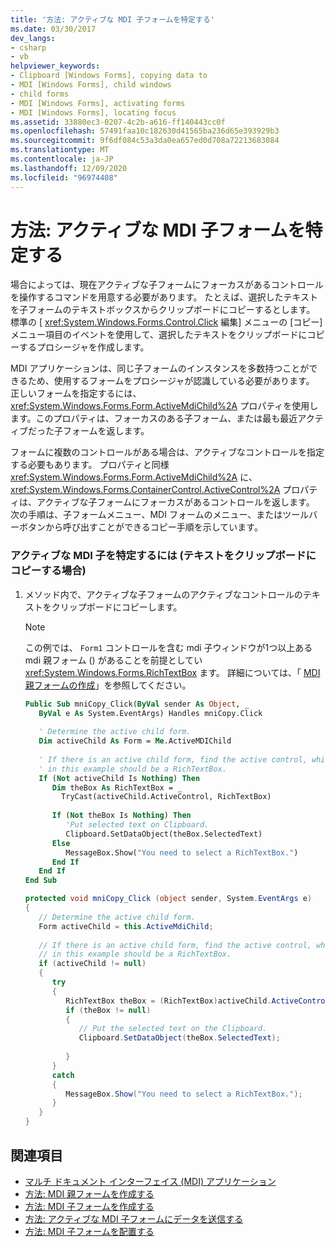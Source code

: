 ```yaml
---
title: '方法: アクティブな MDI 子フォームを特定する'
ms.date: 03/30/2017
dev_langs:
- csharp
- vb
helpviewer_keywords:
- Clipboard [Windows Forms], copying data to
- MDI [Windows Forms], child windows
- child forms
- MDI [Windows Forms], activating forms
- MDI [Windows Forms], locating focus
ms.assetid: 33880ec3-0207-4c2b-a616-ff140443cc0f
ms.openlocfilehash: 57491faa10c182630d41565ba236d65e393929b3
ms.sourcegitcommit: 9f6df084c53a3da0ea657ed0d708a72213683084
ms.translationtype: MT
ms.contentlocale: ja-JP
ms.lasthandoff: 12/09/2020
ms.locfileid: "96974408"
---
```

# <a name="how-to-determine-the-active-mdi-child"></a>方法: アクティブな MDI 子フォームを特定する
場合によっては、現在アクティブな子フォームにフォーカスがあるコントロールを操作するコマンドを用意する必要があります。 たとえば、選択したテキストを子フォームのテキストボックスからクリップボードにコピーするとします。 標準の [ <xref:System.Windows.Forms.Control.Click> 編集] メニューの [コピー] メニュー項目のイベントを使用して、選択したテキストをクリップボードにコピーするプロシージャを作成します。  
  
 MDI アプリケーションは、同じ子フォームのインスタンスを多数持つことができるため、使用するフォームをプロシージャが認識している必要があります。 正しいフォームを指定するには、 <xref:System.Windows.Forms.Form.ActiveMdiChild%2A> プロパティを使用します。このプロパティは、フォーカスのある子フォーム、または最も最近アクティブだった子フォームを返します。  
  
 フォームに複数のコントロールがある場合は、アクティブなコントロールを指定する必要もあります。 プロパティと同様 <xref:System.Windows.Forms.Form.ActiveMdiChild%2A> に、 <xref:System.Windows.Forms.ContainerControl.ActiveControl%2A> プロパティは、アクティブな子フォームにフォーカスがあるコントロールを返します。 次の手順は、子フォームメニュー、MDI フォームのメニュー、またはツールバーボタンから呼び出すことができるコピー手順を示しています。  
  
### <a name="to-determine-the-active-mdi-child-to-copy-its-text-to-the-clipboard"></a>アクティブな MDI 子を特定するには (テキストをクリップボードにコピーする場合)  
  
1. メソッド内で、アクティブな子フォームのアクティブなコントロールのテキストをクリップボードにコピーします。  
  
    > [!NOTE]
    > この例では、 `Form1` コントロールを含む mdi 子ウィンドウが1つ以上ある mdi 親フォーム () があることを前提としてい <xref:System.Windows.Forms.RichTextBox> ます。 詳細については、「 [MDI 親フォームの作成](how-to-create-mdi-parent-forms.md)」を参照してください。  
  
    ```vb  
    Public Sub mniCopy_Click(ByVal sender As Object, _  
       ByVal e As System.EventArgs) Handles mniCopy.Click  
  
       ' Determine the active child form.  
       Dim activeChild As Form = Me.ActiveMDIChild  
  
       ' If there is an active child form, find the active control, which  
       ' in this example should be a RichTextBox.  
       If (Not activeChild Is Nothing) Then  
          Dim theBox As RichTextBox = _  
            TryCast(activeChild.ActiveControl, RichTextBox)  
  
          If (Not theBox Is Nothing) Then  
             'Put selected text on Clipboard.  
             Clipboard.SetDataObject(theBox.SelectedText)  
          Else  
             MessageBox.Show("You need to select a RichTextBox.")  
          End If  
       End If  
    End Sub  
    ```  
  
    ```csharp  
    protected void mniCopy_Click (object sender, System.EventArgs e)  
    {  
       // Determine the active child form.  
       Form activeChild = this.ActiveMdiChild;  
  
       // If there is an active child form, find the active control, which  
       // in this example should be a RichTextBox.  
       if (activeChild != null)  
       {
          try  
          {  
             RichTextBox theBox = (RichTextBox)activeChild.ActiveControl;  
             if (theBox != null)  
             {  
                // Put the selected text on the Clipboard.  
                Clipboard.SetDataObject(theBox.SelectedText);  
  
             }  
          }  
          catch  
          {  
             MessageBox.Show("You need to select a RichTextBox.");  
          }  
       }  
    }  
    ```  
  
## <a name="see-also"></a>関連項目

- [マルチ ドキュメント インターフェイス (MDI) アプリケーション](multiple-document-interface-mdi-applications.md)
- [方法: MDI 親フォームを作成する](how-to-create-mdi-parent-forms.md)
- [方法: MDI 子フォームを作成する](how-to-create-mdi-child-forms.md)
- [方法: アクティブな MDI 子フォームにデータを送信する](how-to-send-data-to-the-active-mdi-child.md)
- [方法: MDI 子フォームを配置する](how-to-arrange-mdi-child-forms.md)
